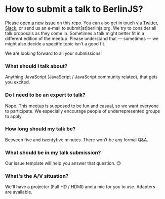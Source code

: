 # How to submit a talk to BerlinJS?

Please [open a new issue](https://github.com/berlinjs/berlinjs.org/issues/new)
on this repo. You can also get in touch via [Twitter](http://twitter.com/berlinjs),
[Slack](https://berlinjs-slack.herokuapp.com), or send us an
e-mail to submit[at]berlinjs.org. We try to consider all talk proposals as
they come in. Sometimes a talk might better fit in a different edition of the
meetup. Please understand that — sometimes — we might also decide a specific
topic isn't a good fit.

We are looking forward to all your submissions!

### What should I talk about?

Anything JavaScript (JavaScript / JavaScript community related), that gets you
excited.

### Do I need to be an expert to talk?

Nope. This meetup is supposed to be fun and casual, so we want everyone to
participate. We especially encourage people of underrepresented groups to apply.

### How long should my talk be?

Between five and twentyfive minutes. There won’t be any formal Q&A.

### What should be in my talk submission?

Our issue template will help you answer that question. 😉

### What's the A/V situation?

We'll have a projector (Full HD / HDMI) and a mic for you to use. Adapters
are available.
